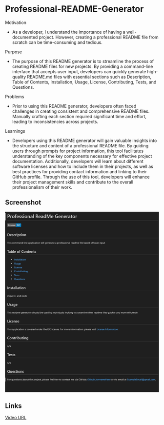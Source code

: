 # Professional-README-Generator

Motivation
- As a developer, I understand the importance of having a well-documented project. However, creating a professional README file from scratch can be time-consuming and tedious.

Purpose
- The purpose of this README generator is to streamline the process of creating README files for new projects. By providing a command-line interface that accepts user input, developers can quickly generate high-quality README.md files with essential sections such as Description, Table of Contents, Installation, Usage, License, Contributing, Tests, and Questions.

Problems
- Prior to using this README generator, developers often faced challenges in creating consistent and comprehensive README files. Manually crafting each section required significant time and effort, leading to inconsistencies across projects.


Learnings
- Developers using this README generator will gain valuable insights into the structure and content of a professional README file. By guiding users through prompts for project information, this tool facilitates understanding of the key components necessary for effective project documentation. Additionally, developers will learn about different software licenses and how to include them in their projects, as well as best practices for providing contact information and linking to their GitHub profile. Through the use of this tool, developers will enhance their project management skills and contribute to the overall professionalism of their work.


## Screenshot
![Screenshot of Professional README Gnerator](./images/readme-generator.png)


## Links
[Video URL](https://drive.google.com/file/d/15mMm_1YZiwE7tQ5qely3qiduIgxvJhlA/view?usp=sharing)



